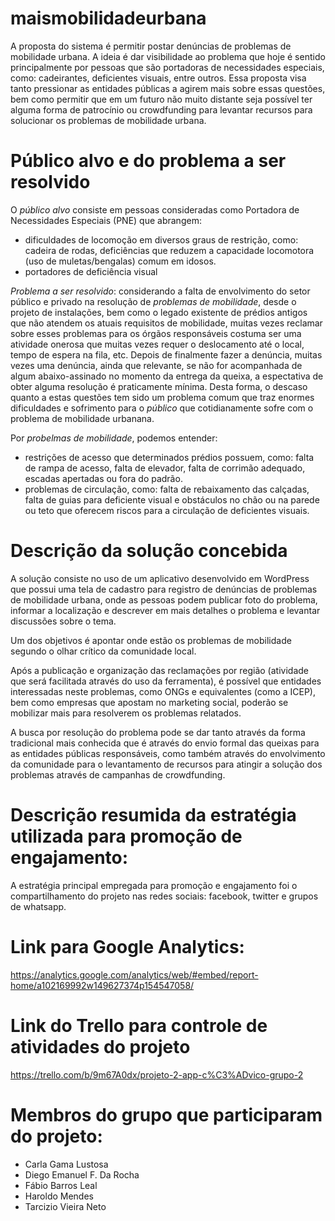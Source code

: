 # maismobilidadeurbana
A proposta do sistema é permitir postar denúncias de problemas de mobilidade urbana. A ideia é dar visibilidade ao problema que hoje é sentido principalmente por pessoas que são portadoras de necessidades especiais, como: cadeirantes, deficientes visuais, entre outros. Essa proposta visa tanto pressionar as entidades públicas a agirem mais sobre essas questões, bem como permitir que em um futuro não muito distante seja possível ter alguma forma de patrocínio ou crowdfunding para levantar recursos para solucionar os problemas de mobilidade urbana.

# Público alvo e do problema a ser resolvido
O *público alvo* consiste em pessoas consideradas como Portadora de Necessidades Especiais (PNE) que abrangem:
- dificuldades de locomoção em diversos graus de restrição, como: cadeira de rodas, deficiências que reduzem a capacidade locomotora (uso de muletas/bengalas) comum em idosos.
- portadores de deficiência visual

*Problema a ser resolvido*: considerando a falta de envolvimento do setor público e privado na resolução de *problemas de mobilidade*, desde o projeto de instalações, bem como o legado existente de prédios antigos que não atendem os atuais requisitos de mobilidade, muitas vezes reclamar sobre esses problemas para os órgãos responsáveis costuma ser uma atividade onerosa que muitas vezes requer o deslocamento até o local, tempo de espera na fila, etc. Depois de finalmente fazer a denúncia, muitas vezes uma denúncia, ainda que relevante, se não for acompanhada de algum abaixo-assinado no momento da entrega da queixa, a espectativa de obter alguma resolução é praticamente mínima. Desta forma, o descaso quanto a estas questões tem sido um problema comum que traz enormes dificuldades e sofrimento para o *público* que cotidianamente sofre com o problema de mobilidade urbanana.

Por *probelmas de mobilidade*, podemos entender: 
- restrições de acesso que determinados prédios possuem, como: falta de rampa de acesso, falta de elevador, falta de corrimão adequado, escadas apertadas ou fora do padrão.
- problemas de circulação, como: falta de rebaixamento das calçadas, falta de guias para deficiente visual e obstáculos no chão ou na parede ou teto que oferecem riscos para a circulação de deficientes visuais.
 
# Descrição da solução concebida
A solução consiste no uso de um aplicativo desenvolvido em WordPress que possui uma tela de cadastro para registro de denúncias de problemas de mobilidade urbana, onde as pessoas podem publicar foto do problema, informar a localização e descrever em mais detalhes o problema e levantar discussões sobre o tema.

Um dos objetivos é apontar onde estão os problemas de mobilidade segundo o olhar crítico da comunidade local.

Após a publicação e organização das reclamações por região (atividade que será facilitada através do uso da ferramenta), é possível que entidades interessadas neste problemas, como ONGs e equivalentes (como a ICEP), bem como empresas que apostam no marketing social, poderão se mobilizar mais para resolverem os problemas relatados.

A busca por resolução do problema pode se dar tanto através da forma tradicional mais conhecida que é através do envio formal das queixas para as entidades públicas responsáveis, como também através do envolvimento da comunidade para o levantamento de recursos para atingir a solução dos problemas através de campanhas de crowdfunding.

# Descrição resumida da estratégia utilizada para promoção de engajamento:
A estratégia principal empregada para promoção e engajamento foi o compartilhamento do projeto nas redes sociais: facebook, twitter e grupos de whatsapp.

# Link para Google Analytics:
https://analytics.google.com/analytics/web/#embed/report-home/a102169992w149627374p154547058/

# Link do Trello para controle de atividades do projeto
https://trello.com/b/9m67A0dx/projeto-2-app-c%C3%ADvico-grupo-2

# Membros do grupo que participaram do projeto:
- Carla Gama Lustosa
- Diego Emanuel F. Da Rocha
- Fábio Barros Leal
- Haroldo Mendes
- Tarcizio Vieira Neto
